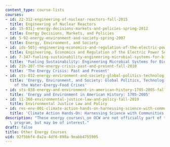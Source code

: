 ```yaml
---
content_type: course-lists
courses:
- id: 22-312-engineering-of-nuclear-reactors-fall-2015
  title: Engineering of Nuclear Reactors
- id: 15-031j-energy-decisions-markets-and-policies-spring-2012
  title: Energy Decisions, Markets, and Policies
- id: 5-92-energy-environment-and-society-spring-2007
  title: Energy, Environment, and Society
- id: ids-505j-engineering-economics-and-regulation-of-the-electric-power-sector-spring-2010
  title: Engineering, Economics and Regulation of the Electric Power Sector
- id: 7-347-fueling-sustainability-engineering-microbial-systems-for-biofuel-production-spring-2011
  title: 'Fueling Sustainability: Engineering Microbial Systems for Biofuel Production'
- id: 21h-207-the-energy-crisis-past-and-present-fall-2010
  title: 'The Energy Crisis: Past and Present'
- id: sts-032-energy-environment-and-society-global-politics-technologies-and-ecologies-of-the-water-energy-food-crises-spring-2018
  title: 'Energy, Environment, and Society: Global Politics, Technologies, and Ecologies
    of the Water-Energy-Food Crises'
- id: sts-038-energy-and-environment-in-american-history-1705-2005-fall-2006
  title: 'Energy and Environment in American History: 1705-2005'
- id: 11-368-environmental-justice-law-and-policy-fall-2019
  title: Environmental Justice Law and Policy
- id: res-env-001-climate-action-hands-on-harnessing-science-with-communities-to-cut-carbon-january-iap-2017
  title: 'Climate Action Hands-On: Harnessing Science with Communities to Cut Carbon'
description: "These energy courses\_on OCW are not officially part of the Energy Minor\
  \ program, but may be of interest."
draft: false
title: Other Energy Courses
uid: 92f5bbf4-8a2a-4df6-898a-9eabb4755905
---
```

